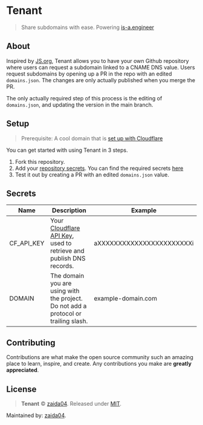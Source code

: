 # Tenant

> Share subdomains with ease. Powering [is-a.engineer](https://github.com/is-a-engineer/is-a.engineer)

## About

Inspired by [JS.org](http://js.org), Tenant allows you to have your own Github repository where users can request a subdomain linked to a CNAME DNS value. Users request subdomains by opening up a PR in the repo with an edited `domains.json`. The changes are only actually published when you merge the PR.

The only actually required step of this process is the editing of `domains.json`, and updating the version in the main branch.

## Setup

> Prerequisite: A cool domain that is [set up with Cloudflare](https://community.cloudflare.com/t/step-1-adding-your-domain-to-cloudflare/64309)

You can get started with using Tenant in 3 steps.

1. Fork this repository.
2. Add your [repository secrets](https://docs.github.com/en/codespaces/managing-codespaces-for-your-organization/managing-encrypted-secrets-for-your-repository-and-organization-for-github-codespaces#adding-secrets-for-a-repository). You can find the required secrets [here](#secrets)
3. Test it out by creating a PR with an edited `domains.json` value.

## Secrets

| Name       | Description                                                                                                                                        | Example                   |
| ---------- | -------------------------------------------------------------------------------------------------------------------------------------------------- | ------------------------- |
| CF_API_KEY | Your [Cloudflare API Key](https://developers.cloudflare.com/fundamentals/api/get-started/create-token/), used to retrieve and publish DNS records. | aXXXXXXXXXXXXXXXXXXXXXXXi |
| DOMAIN     | The domain you are using with the project. Do not add a protocol or trailing slash.                                                                | example-domain.com        |

## Contributing

Contributions are what make the open source community such an amazing place to learn, inspire, and create. Any contributions you make are **greatly appreciated**.

## License

> **Tenant** © [zaida04](https://github.com/zaida04). Released under [MIT](https://github.com/zaida04/tenant/blob/main/LICENSE).

Maintained by: [zaida04](https://github.com/zaida04).
